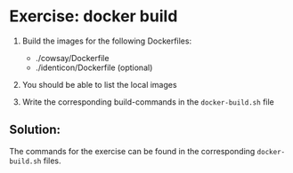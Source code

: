# Exercise: docker build

1. Build the images for the following Dockerfiles:

    - ./cowsay/Dockerfile
    - ./identicon/Dockerfile (optional)

1. You should be able to list the local images

1. Write the corresponding build-commands in the `docker-build.sh` file

## Solution:

The commands for the exercise can be found in the corresponding `docker-build.sh` files.

